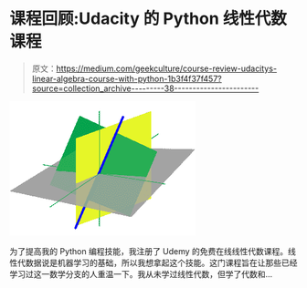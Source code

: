 # 课程回顾:Udacity 的 Python 线性代数课程

> 原文：<https://medium.com/geekculture/course-review-udacitys-linear-algebra-course-with-python-1b3f4f37f457?source=collection_archive---------38----------------------->

![](img/e7027c823806f0d9e988ab97900ada5c.png)

为了提高我的 Python 编程技能，我注册了 Udemy 的免费在线线性代数课程。线性代数据说是机器学习的基础，所以我想拿起这个技能。这门课程旨在让那些已经学习过这一数学分支的人重温一下。我从未学过线性代数，但学了代数和…